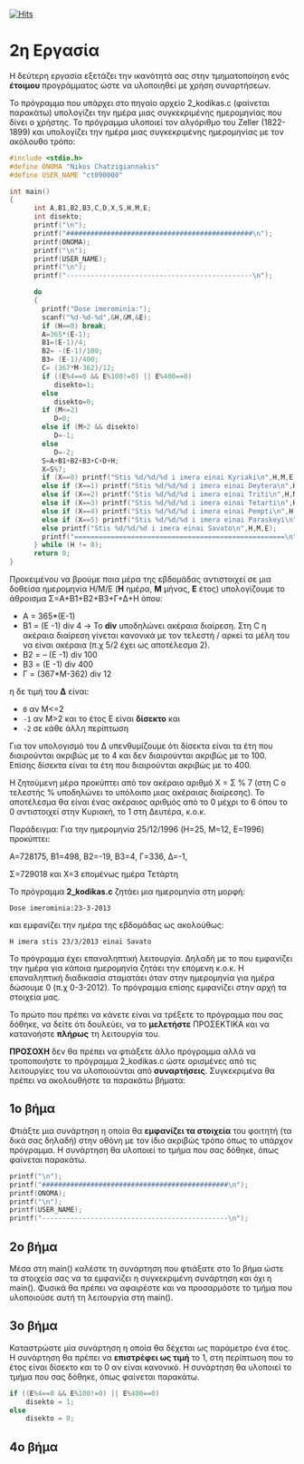 [![Hits](https://hits.seeyoufarm.com/api/count/incr/badge.svg?url=https%3A%2F%2Feffie375.github.io%2FTPTE-AEGEAN&count_bg=%23E3802B&title_bg=%2307359E&icon=internetarchive.svg&icon_color=%23E7E7E7&title=%CE%A0%CF%81%CE%BF%CE%B2%CE%BF%CE%BB%CE%AD%CF%82&edge_flat=false)](https://hits.seeyoufarm.com)

# 2η Εργασία

Η δεύτερη εργασία εξετάζει την ικανότητά σας στην τµηµατοποίηση ενός **έτοιµου** προγράµµατος ώστε να υλοποιηθεί µε χρήση συναρτήσεων.

Το πρόγραµµα που υπάρχει στο πηγαίο αρχείο 2_kodikas.c (φαίνεται παρακάτω) υπολογίζει την ηµέρα µιας συγκεκριµένης ηµεροµηνίας που δίνει ο χρήστης. Το πρόγραµµα υλοποιεί τον αλγόριθµο του Zeller (1822-1899) και υπολογίζει την ηµέρα µιας συγκεκριµένης ηµεροµηνίας µε τον ακόλουθο τρόπο:

```c
#include <stdio.h>
#define ONOMA "Nikos Chatzigiannakis"
#define USER_NAME "ct090000"

int main()
{
      int A,B1,B2,B3,C,D,X,S,H,M,E;
      int disekto;
      printf("\n");
      printf("##############################################\n");
      printf(ONOMA);
      printf("\n");
      printf(USER_NAME);
      printf("\n");
      printf("----------------------------------------------\n");

      do
      {
        printf("Dose imerominia:");
        scanf("%d-%d-%d",&H,&M,&E);
        if (H==0) break;
        A=365*(E-1);
        B1=(E-1)/4;
        B2= -(E-1)/100;
        B3= (E-1)/400;
        C= (367*M-362)/12;
        if ((E%4==0 && E%100!=0) || E%400==0)
           disekto=1;
        else
           disekto=0;
        if (M<=2)
           D=0;
        else if (M>2 && disekto)
           D=-1;
        else
           D=-2;
        S=A+B1+B2+B3+C+D+H;
        X=S%7;
        if (X==0) printf("Stis %d/%d/%d i imera einai Kyriaki\n",H,M,E);
        else if (X==1) printf("Stis %d/%d/%d i imera einai Deytera\n",H,M,E);
        else if (X==2) printf("Stis %d/%d/%d i imera einai Triti\n",H,M,E);
        else if (X==3) printf("Stis %d/%d/%d i imera einai Tetarti\n",H,M,E);
        else if (X==4) printf("Stis %d/%d/%d i imera einai Pempti\n",H,M,E);
        else if (X==5) printf("Stis %d/%d/%d i imera einai Paraskeyi\n",H,M,E);   
        else printf("Stis %d/%d/%d i imera einai Savato\n",H,M,E);
        printf("====================================================\n");
      } while (H != 0);
      return 0;
}
```

Προκειµένου να βρούµε ποια µέρα της εβδοµάδας αντιστοιχεί σε µια δοθείσα ηµεροµηνία Η/M/E (**H** ηµέρα, **M** µήνας, **E** έτος) υπολογίζουµε το άθροισµα Σ=A+B1+B2+B3+Γ+Δ+Η όπου:

- Α = 365*(Ε-1)
- Β1 = (Ε -1) div 4 &rarr; Το **div** υποδηλώνει ακέραια διαίρεση. Στη C η ακέραια διαίρεση γίνεται κανονικά µε τον τελεστή / αρκεί τα µέλη του να είναι ακέραια (π.χ 5/2 έχει ως αποτέλεσµα 2).
- Β2 = – (Ε -1) div 100
- Β3 = (Ε -1) div 400
- Γ = (367*Μ-362) div 12

η δε τιµή του **Δ** είναι:

- `0` αν Μ<=2
- `-1` αν Μ>2 και το έτος Ε είναι **δίσεκτο** και
- `-2` σε κάθε άλλη περίπτωση

Για τον υπολογισµό του Δ υπενθυµίζουµε ότι δίσεκτα είναι τα έτη που διαιρούνται ακριβώς µε το 4 και δεν διαιρούνται ακριβώς µε το 100. Επίσης δίσεκτα είναι τα έτη που διαιρούνται ακριβώς µε το 400.

Η ζητούµενη µέρα προκύπτει από τον ακέραιο αριθµό Χ = Σ % 7 (στη C ο τελεστής % υποδηλώνει το υπόλοιπο µιας ακέραιας διαίρεσης). Το αποτέλεσµα θα είναι ένας ακέραιος αριθµός από το 0 µέχρι το 6 όπου το 0 αντιστοιχεί στην Κυριακή, το 1 στη Δευτέρα, κ.ο.κ.

Παράδειγµα: Για την ηµεροµηνία 25/12/1996 (H=25, M=12, E=1996) προκύπτει:

Α=728175, Β1=498, Β2=-19, Β3=4, Γ=336, Δ=-1,

Σ=729018 και Χ=3 εποµένως ηµέρα Τετάρτη

Το πρόγραµµα **2_kodikas.c** ζητάει µια ηµεροµηνία στη µορφή:

`Dose imerominia:23-3-2013`

και εµφανίζει την ηµέρα της εβδοµάδας ως ακολούθως:

`H imera stis 23/3/2013 einai Savato`

Το πρόγραµµα έχει επαναληπτική λειτουργία. Δηλαδή µε το που εµφανίζει την ηµέρα για κάποια ηµεροµηνία ζητάει την επόµενη κ.ο.κ. Η επαναληπτική διαδικασία σταµατάει όταν στην ηµεροµηνία για ηµέρα δώσουµε 0 (π.χ 0-3-2012). Το πρόγραµµα επίσης εµφανίζει στην αρχή τα στοιχεία µας.

Το πρώτο που πρέπει να κάνετε είναι να τρέξετε το πρόγραµµα που σας δόθηκε, να δείτε ότι δουλεύει, να το **µελετήστε** ΠΡΟΣΕΚΤΙΚΑ και να κατανοήστε **πλήρως** τη λειτουργία του.

**ΠΡΟΣΟΧΗ** δεν θα πρέπει να φτιάξετε άλλο πρόγραµµα αλλά να τροποποιήστε το πρόγραµµα 2_kodikas.c ώστε ορισµένες από τις λειτουργίες του να υλοποιούνται από **συναρτήσεις**. Συγκεκριµένα θα πρέπει να ακολουθήστε τα παρακάτω βήµατα:

## 1o βήμα

Φτιάξτε µια συνάρτηση η οποία θα **εµφανίζει τα στοιχεία** του φοιτητή (τα δικά σας δηλαδή) στην οθόνη µε τον ίδιο ακριβώς τρόπο όπως το υπάρχον πρόγραµµα. Η συνάρτηση θα υλοποιεί το τµήµα που σας δόθηκε, όπως φαίνεται παρακάτω.

```c
printf("\n");
printf("##############################################\n");
printf(ONOMA);
printf("\n");
printf(USER_NAME);
printf("----------------------------------------------\n"); 
```

## 2o βήμα

Μέσα στη main() καλέστε τη συνάρτηση που φτιάξατε στο 1ο βήµα ώστε τα στοιχεία σας να τα εµφανίζει η συγκεκριµένη συνάρτηση και όχι η main(). Φυσικά θα πρέπει να αφαιρέστε και να προσαρµόστε το τµήµα που υλοποιούσε αυτή τη λειτουργία στη main().

## 3o βήμα

Καταστρώστε µία συνάρτηση η οποία θα δέχεται ως παράµετρο ένα έτος. Η συνάρτηση θα πρέπει να **επιστρέφει ως τιµή** το 1, στη περίπτωση που το έτος είναι δίσεκτο και το 0 αν είναι κανονικό. Η συνάρτηση θα υλοποιεί το τµήµα που σας δόθηκε, όπως φαίνεται παρακάτω.

```c
if ((E%4==0 && E%100!=0) || E%400==0)
    disekto = 1;
else
    disekto = 0;
```

## 4o βήμα

